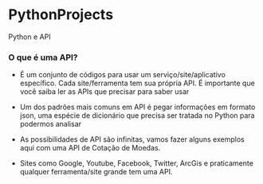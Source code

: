 # PythonProjects
 Python e API

### O que é uma API?

- É um conjunto de códigos para usar um serviço/site/aplicativo específico. Cada site/ferramenta tem sua própria API. É importante que você saiba ler as APIs que precisar para saber usar

- Um dos padrões mais comuns em API é pegar informações em formato json, uma espécie de dicionário que precisa ser tratada no Python para podermos analisar

- As possibilidades de API são infinitas, vamos fazer alguns exemplos aqui com uma API de Cotação de Moedas.

- Sites como Google, Youtube, Facebook, Twitter, ArcGis e praticamente qualquer ferramenta/site grande tem uma API.
